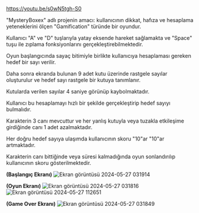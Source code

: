 https://youtu.be/s0wN5tgh-S0

"MysteryBoxex" adlı projenin amacı: kullanıcının dikkat, hafıza ve hesaplama yeteneklerini ölçen "Gamification" türünde bir oyundur.

Kullanıcı "A" ve "D" tuşlarıyla yatay eksende hareket sağlamakta ve "Space" tuşu ile zıplama fonksiyonlarını gerçekleştirebilmektedir.

Oyun başlangıcında sayaç bitimiyle birlikte kullanıcıya hesaplaması gereken hedef bir sayı verilir.

Daha sonra ekranda bulunan 9 adet kutu üzerinde rastgele sayılar oluşturulur ve hedef sayı rastgele bir kutuya tanımlanır.

Kutularda verilen sayılar 4 saniye görünüp kaybolmaktadır. 

Kullanıcı bu hesaplamayı hızlı bir şekilde gerçekleştirip hedef sayıyı bulmalıdır.

Karakterin 3 canı mevcuttur ve her yanlış kutuyla veya tuzakla etkileşime girdiğinde canı 1 adet azalmaktadır.

Her doğru hedef sayıya ulaşımda kullanıcının skoru "10"ar "10"ar artmaktadır.

Karakterin canı bittiğinde veya süresi kalmadığında oyun sonlandırılıp kullanıcının skoru gösterilmektedir.




**(Başlangıç Ekranı)**
![Ekran görüntüsü 2024-05-27 031914](https://github.com/muratozkol/Gamification/assets/72967829/77d3b745-d0e1-4414-aff4-cbd850b7fdd4)


**(Oyun Ekranı)**
![Ekran görüntüsü 2024-05-27 031816](https://github.com/muratozkol/Gamification/assets/72967829/86ff0e39-07ca-4110-a5c3-40a5f2359695)
![Ekran görüntüsü 2024-05-27 112651](https://github.com/muratozkol/Gamification/assets/72967829/5123e422-2479-4d4a-a0c0-50dd79c00033)



**(Game Over Ekranı)**
![Ekran görüntüsü 2024-05-27 031849](https://github.com/muratozkol/Gamification/assets/72967829/bddfbbe3-5ae7-4ef7-8032-028a8ccceacc)


